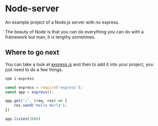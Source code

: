 # Node-server
An example project of a Node.js server with no express.

The beauty of Node is that you can do everything you can do with a framework but man, it is lengthy sometimes. 

## Where to go next
You can take a look at [express.js](https://www.npmjs.com/package/express) and then to add it into your project, you just need to do a few things. 

```sh
npm i express
```

```javascript
const express = require('express');
const app = express();

app.get('/', (req, res) => {
    res.send('Hello World');
})

app.listen(3000)